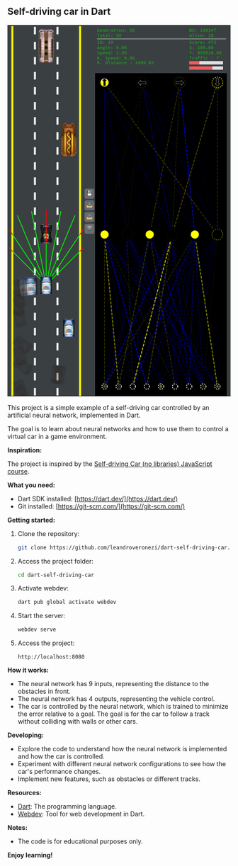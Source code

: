 ## Self-driving car in Dart

![Screenshot of the project!](/img/screenshot.bmp)

This project is a simple example of a self-driving car controlled by an artificial neural network, implemented in Dart.

The goal is to learn about neural networks and how to use them to control a virtual car in a game environment.

**Inspiration:**

The project is inspired by the [Self-driving Car (no libraries) JavaScript course](https://www.youtube.com/playlist?list=PLB0Tybl0UNfYoJE7ZwsBQoDIG4YN9ptyY).

**What you need:**

* Dart SDK installed: [https://dart.dev/](https://dart.dev/)
* Git installed: [https://git-scm.com/](https://git-scm.com/)

**Getting started:**

1. Clone the repository:
   ```bash
   git clone https://github.com/leandroveronezi/dart-self-driving-car.git
   ```

2. Access the project folder:
   ```bash
   cd dart-self-driving-car
   ```

3. Activate webdev:
   ```bash
   dart pub global activate webdev
   ```

4. Start the server:
   ```bash
   webdev serve
   ```

5. Access the project:
   ```
   http://localhost:8080
   ```

**How it works:**

* The neural network has 9 inputs, representing the distance to the obstacles in front.
* The neural network has 4 outputs, representing the vehicle control.
* The car is controlled by the neural network, which is trained to minimize the error relative to a goal. The goal is for the car to follow a track without colliding with walls or other cars.

**Developing:**

* Explore the code to understand how the neural network is implemented and how the car is controlled.
* Experiment with different neural network configurations to see how the car's performance changes.
* Implement new features, such as obstacles or different tracks.

**Resources:**

* [Dart](https://dart.dev/): The programming language.
* [Webdev](https://dart.dev/tools/webdev): Tool for web development in Dart.


**Notes:**
* The code is for educational purposes only.

**Enjoy learning!**
